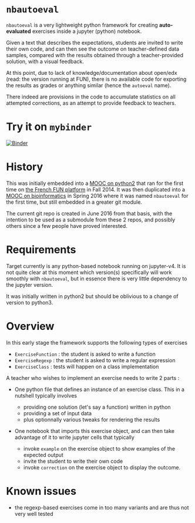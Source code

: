 # `nbautoeval`

`nbautoeval` is a very lightweight python framework for creating **auto-evaluated** exercises inside a jupyter (python) notebook.

Given a text that describes the expectations, students are invited to write their own code, 
and can then see the outcome on teacher-defined data samples, compared with the results obtained through a teacher-provided solution, with a visual feedback.

At this point, due to lack of knowledge/documentation about open/edx (read: the version running at FUN), there is no available code for exporting the results as grades or anything similar (hence the `autoeval` name).

There indeed are provisions in the code to accumulate statistics on all attempted corrections, as an attempt to provide feedback to teachers.

# Try it on `mybinder`

[![Binder](http://mybinder.org/badge.svg)](http://mybinder.org/repo/parmentelat/nbautoeval)

# History

This was initially embedded into a [MOOC on python2](https://github.com/parmentelat/flotpython) 
that ran for the first time on [the French FUN platform](https://www.france-universite-numerique-mooc.fr/) in Fall 2014. 
It was then duplicated into a [MOOC on bioinformatics](https://github.com/parmentelat/flotbioinfo) 
in Spring 2016 where it was named `nbautoeval` for the first time, but still embedded in a greater git module.

The current git repo is created in June 2016 from that basis, with the intention to be used as a submodule from these 2 repos, 
and possibly others since a few people have proved interested.

# Requirements

Target currently is any python-based notebook running on jupyter-v4. It is not quite clear at this moment which version(s) 
specifically will work smoothly with `nbautoeval`, but in essence there is very little dependency to the jupyter version.

It was initially written in python2 but should be oblivious to a change of version to python3.

# Overview

In this early stage the framework supports the following types of exercises
  * `ExerciseFunction` : the student is asked to write a function
  * `ExerciseRegexp` : the student is asked to write a regular expression
  * `ExerciseClass` : tests will happen on a class implementation

A teacher who wishes to implement an exercise needs to write 2 parts :

* One python file that defines an instance of an exercise class. This in a nutshell typically involves
  * providing one solution (let's say a function) written in python
  * providing a set of input data
  * plus optionnally various tweaks for rendering the results

* One notebook that imports this exercise object, and can then take advantage of it to write jupyter cells that typically
  * invoke `example` on  the  exercise  object to show examples of the expected output
  * invite the student to write their own code
  * invoke `correction` on  the  exercise  object to display the outcome.

# Known issues

* the regexp-based exercises come in too many variants and are thus not very well tested


